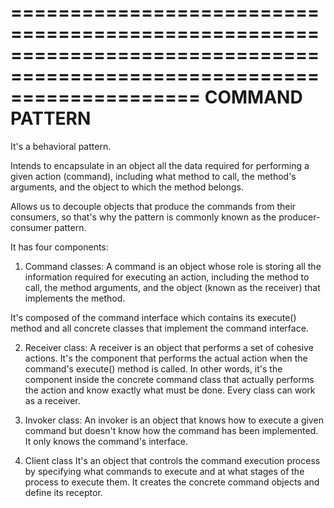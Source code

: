 ========================================================================================================================
COMMAND PATTERN
========================================================================================================================

It's a behavioral pattern.

Intends to encapsulate in an object all the data required for performing a given action (command),
including what method to call, the method's arguments, and the object to which the method belongs.

Allows us to decouple objects that produce the commands from their consumers, so that's why the pattern is commonly
known as the producer-consumer pattern.

It has four components:

1) Command classes:
A command is an object whose role is storing all the information required for executing an action, including
the method to call, the method arguments, and the object (known as the receiver) that implements the method.

It's composed of the command interface which contains its execute() method and all concrete classes that implement
the command interface.

2) Receiver class:
A receiver is an object that performs a set of cohesive actions. It's the component that performs the actual action
when the command's execute() method is called. In other words, it's the component inside the concrete command class
that actually performs the action and know exactly what must be done. Every class can work as a receiver.

3) Invoker class:
An invoker is an object that knows how to execute a given command but doesn't know how the command has been
implemented. It only knows the command's interface.

4) Client class
It's an object that controls the command execution process by specifying what commands to execute and at what stages
of the process to execute them. It creates the concrete command objects and define its receptor.